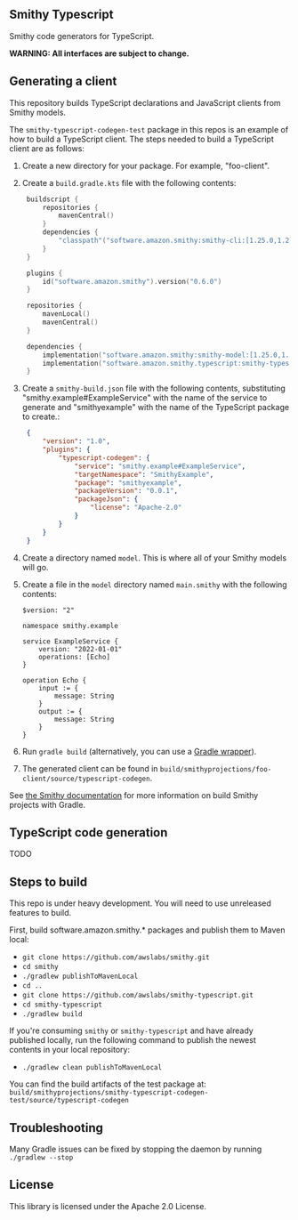 ## Smithy Typescript

Smithy code generators for TypeScript.

**WARNING: All interfaces are subject to change.**

## Generating a client

This repository builds TypeScript declarations and JavaScript clients from Smithy
models.

The `smithy-typescript-codegen-test` package in this repos is an example of
how to build a TypeScript client. The steps needed to build a TypeScript client
are as follows:

1. Create a new directory for your package. For example, "foo-client".
2. Create a `build.gradle.kts` file with the following contents:

   ```kotlin
    buildscript {
        repositories {
            mavenCentral()
        }
        dependencies {
            "classpath"("software.amazon.smithy:smithy-cli:[1.25.0,1.26.0[")
        }
    }

    plugins {
        id("software.amazon.smithy").version("0.6.0")
    }

    repositories {
        mavenLocal()
        mavenCentral()
    }

    dependencies {
        implementation("software.amazon.smithy:smithy-model:[1.25.0,1.26.0[")
        implementation("software.amazon.smithy.typescript:smithy-typescript-codegen:0.12.0")
    }
   ```

3. Create a `smithy-build.json` file with the following contents,
   substituting "smithy.example#ExampleService" with the name of the service
   to generate and "smithyexample" with the name of the TypeScript package to
   create.:

   ```json
    {
        "version": "1.0",
        "plugins": {
            "typescript-codegen": {
                "service": "smithy.example#ExampleService",
                "targetNamespace": "SmithyExample",
                "package": "smithyexample",
                "packageVersion": "0.0.1",
                "packageJson": {
                    "license": "Apache-2.0"
                }
            }
        }
    }

   ```

4. Create a directory named `model`. This is where all of your Smithy models
   will go.

5. Create a file in the `model` directory named `main.smithy` with the following contents:

    ```
    $version: "2"
   
    namespace smithy.example

    service ExampleService {
        version: "2022-01-01"
        operations: [Echo]
    }

    operation Echo {
        input := {
            message: String
        } 
        output := {
            message: String
        }
    }
    ```

6. Run `gradle build` (alternatively, you can use a
   [Gradle wrapper](https://docs.gradle.org/current/userguide/gradle_wrapper.html)).

7. The generated client can be found in `build/smithyprojections/foo-client/source/typescript-codegen`.

See [the Smithy documentation](https://awslabs.github.io/smithy/guides/building-models/gradle-plugin.html)
for more information on build Smithy projects with Gradle.

## TypeScript code generation

TODO

## Steps to build

This repo is under heavy development. You will need to use unreleased
features to build.

First, build software.amazon.smithy.* packages and publish them
to Maven local:

- `git clone https://github.com/awslabs/smithy.git`
- `cd smithy`
- `./gradlew publishToMavenLocal`
- `cd ..`
- `git clone https://github.com/awslabs/smithy-typescript.git`
- `cd smithy-typescript`
- `./gradlew build`

If you're consuming `smithy` or `smithy-typescript` and have already published
locally, run the following command to publish the newest contents in your local
repository:
 - `./gradlew clean publishToMavenLocal`

You can find the build artifacts of the test package at:
`build/smithyprojections/smithy-typescript-codegen-test/source/typescript-codegen`

## Troubleshooting

Many Gradle issues can be fixed by stopping the daemon by running `./gradlew --stop`

## License

This library is licensed under the Apache 2.0 License.
